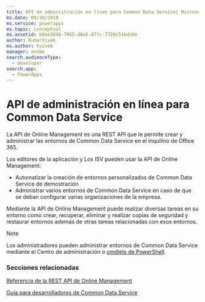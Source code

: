 ```yaml
---
title: API de administración en línea para Common Data Service| MicrosoftDocs
ms.date: 09/30/2019
ms.service: powerapps
ms.topic: conceptual
ms.assetid: b9ee3048-7065-48e6-87fc-7728c51bdd4e
author: KumarVivek
ms.author: kvivek
manager: annbe
search.audienceType:
  - developer
search.app:
  - PowerApps
---
```

# <a name="online-management-api-for-common-data-service"></a>API de administración en línea para Common Data Service

La API de Online Management es una REST API que le permite crear y administrar las entornos de Common Data Service en el inquilino de Office 365. 

Los editores de la aplicación y Los ISV pueden usar la API de Online Management:
-  Automatizar la creación de entornos personalizados de Common Data Service de demostración
-  Administrar varios entornos de Common Data Service en caso de que se deban configurar varias organizaciones de la empresa. 

Mediante la API de Online Management puede realizar diversas tareas en su entorno como crear, recuperar, eliminar y realizar copias de seguridad y restaurar entornos además de otras tareas relacionadas con esos entornos.

> [!NOTE]
> Los administradores pueden administrar entornos de Common Data Service mediante el Centro de administración o [cmdlets de PowerShell](/powershell/dynamics365/customer-engagement/overview#get-started-using-the-microsoftxrmonlinemanagementapi-module). 
  
### <a name="related-sections"></a>Secciones relacionadas  

[Referencia de la REST API de Online Management](/rest/api/admin.services.crm.dynamics.com)

[Guía para desarrolladores de Common Data Service](/powerapps/developer/common-data-service/overview)
